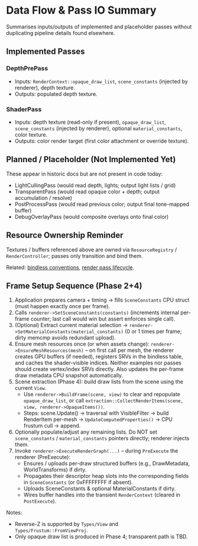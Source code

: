 # Data Flow & Pass IO Summary

Summarises inputs/outputs of implemented and placeholder passes without
duplicating pipeline details found elsewhere.

## Implemented Passes

### DepthPrePass

* Inputs: `RenderContext::opaque_draw_list`, `scene_constants` (injected by
  renderer), depth texture.
* Outputs: populated depth texture.

### ShaderPass

* Inputs: depth texture (read-only if present), `opaque_draw_list`,
  `scene_constants` (injected by renderer), optional `material_constants`, color
  texture.
* Outputs: color render target (first color attachment or override texture).

## Planned / Placeholder (Not Implemented Yet)

These appear in historic docs but are not present in code today:

* LightCullingPass (would read depth, lights; output light lists / grid)
* TransparentPass (would read opaque color + depth; output accumulation /
  resolve)
* PostProcessPass (would read previous color; output final tone-mapped buffer)
* DebugOverlayPass (would composite overlays onto final color)

## Resource Ownership Reminder

Textures / buffers referenced above are owned via `ResourceRegistry` /
`RenderController`; passes only transition and bind them.

Related: [bindless conventions](../bindless_conventions.md), [render pass
lifecycle](../render_pass_lifecycle.md).

## Frame Setup Sequence (Phase 2+4)

1. Application prepares camera + timing → fills `SceneConstants` CPU struct
   (must happen exactly once per frame).
2. Calls `renderer->SetSceneConstants(constants)` (increments internal per-frame
   counter; last call would win but assert enforces single call).
3. (Optional) Extract current material selection →
   `renderer->SetMaterialConstants(material_constants)` (0 or 1 times per frame;
   dirty memcmp avoids redundant upload).
4. Ensure mesh resources once (or when assets change):
   `renderer->EnsureMeshResources(mesh)` – on first call per mesh, the renderer
   creates GPU buffers (if needed), registers SRVs in the bindless table, and
   caches the shader-visible indices. Neither examples nor passes should create
   vertex/index SRVs directly. Also updates the per-frame draw metadata CPU
   snapshot automatically.
5. Scene extraction (Phase 4): build draw lists from the scene using the
    current `View`.
    * Use `renderer->BuildFrame(scene, view)` to clear and repopulate
       `opaque_draw_list`, or call
       `extraction::CollectRenderItems(scene, view, renderer->OpaqueItems())`.
    * Steps: scene.Update() → traversal with VisibleFilter → build RenderItem
       per-mesh → `UpdateComputedProperties()` → CPU frustum cull → append.
6. Optionally populate/adjust any remaining lists. Do NOT set
    `scene_constants` / `material_constants` pointers directly; renderer
    injects them.
7. Invoke `renderer->ExecuteRenderGraph(...)` – during `PreExecute` the
    renderer (PreExecute):
    * Ensures / uploads per-draw structured buffers (e.g., DrawMetadata,
       WorldTransforms) if dirty.
    * Propagates their descriptor heap slots into the corresponding fields in
       `SceneConstants` (or 0xFFFFFFFF if absent).
    * Uploads SceneConstants & optional MaterialConstants if dirty.
    * Wires buffer handles into the transient `RenderContext` (cleared in
       `PostExecute`).

Notes:

* Reverse-Z is supported by `Types/View` and `Types/Frustum::FromViewProj`.
* Only opaque draw list is produced in Phase 4; transparent path is TBD.
